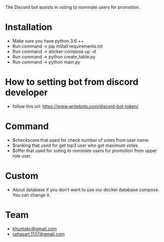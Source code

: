 The Discord bot assists in voting to nominate users for promotion.

# Installation
- Make sure you have python 3.6 ++
- Run command -> pip install requirements.txt
- Run command -> docker-compose up -d
- Run command -> python create_table.py
- Run command -> python main.py

# How to setting bot from discord developer
- follow this url: https://www.writebots.com/discord-bot-token/

# Command
- $checkscore that used for check number of votes from user name.
- $ranking that used for get top3 user who got maximum votes.
- $offer that used for voting to nominate users for promotion from upper role user.

# Custom
- About database if you don't want to use our docker database compose. You can change it.

# Team
- khuntokc@gmail.com
- rattasart.1137@gmail.com